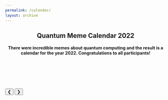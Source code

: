```yaml
---
permalink: /calendar/
layout: archive
---
```


<link href="/assets/css/areas.css" rel="stylesheet" type="text/css">
<link rel="stylesheet" href="http://netdna.bootstrapcdn.com/font-awesome/4.7.0/css/font-awesome.min.css">
<link rel="stylesheet" href="http://netdna.bootstrapcdn.com/bootstrap/3.3.7/css/bootstrap.min.css">
<link href="http://www.jqueryscript.net/css/jquerysctipttop.css" rel="stylesheet" type="text/css">
<link rel="stylesheet" href="https://www.w3schools.com/w3css/4/w3.css">

<script src="https://cdn.mathjax.org/mathjax/latest/MathJax.js?config=TeX-AMS-MML_HTMLorMML" type="text/javascript"></script>
<style>
.button {
  background-color: #4CAF50; /* Green */
  border: none;
  color: white;
  padding: 16px 32px;
  text-align: center;
  text-decoration: none;
  display: inline-block;
  font-size: 16px;
  margin: 4px 2px;
  transition-duration: 0.4s;
  cursor: pointer;
}

.qontributor {
  background-color: white;
  color: black;
  border: 2px solid #6d2f15;
  width: 48%;
}
.qontributor:hover {
  background-color: #6d2f15;
  color: white;
  width: 48%;
}


.qurator {
  background-color: white;
  color: black;
  border: 2px solid #005853;
  width: 48%;
}
.qurator:hover {
  background-color: #005853;
  color: white;
  width: 48%;
}

* {
  box-sizing: border-box;
}

.column {
  float: left;
  width: 50%;
  padding: 5px;
}

/* Clearfix (clear floats) */
.row::after {
  content: "";
  clear: both;
  display: table;
}

.page__footer {color: #FFFFFF;font-size: 16px;}
.site-logo img {
  max-height: 4rem;
}

.page__footer-copyright {
  font-size: 20px;
}


div p{
text-align: justify;”
}
	
.archive{
display: flex;
align-items: center;
flex-direction: column;
}	
	

.mySlides {display:none;}
</style>
<!-- Header -->
<header class="w3-display-container w3-content w3-wide" id="home">
<div class="w3-container w3-padding-32" id="projects" style="width: 55vw;">
    <h2 class="w3-border-bottom w3-border-light-grey w3-padding-16">Quantum Meme Calendar 2022</h2>
    <h4>There were incredible memes about quantum computing and the result is a calendar for the year 2022. Congratulations to all participants!</h4>
  </div>
<br> <br>
</header>


<div class="w3-content w3-display-container">
  <a href="https://qartgen.herokuapp.com/"><img class="mySlides" src="/assets/images/calendar_2022/cover_2022.svg" style="width:100%"></a>
  <img class="mySlides" src="/assets/images/calendar_2022/january_2022.png" style="width:100%">
  <a href="https://youtu.be/APx-WCMRKzg"><img class="mySlides" src="/assets/images/calendar_2022/february_2022.svg" style="width:100%"></a>
  <img class="mySlides" src="/assets/images/calendar_2022/march_2022.png" style="width:100%">
  <img class="mySlides" src="/assets/images/calendar_2022/april_2022.png" style="width:100%">
  <img class="mySlides" src="/assets/images/calendar_2022/may_2022.png" style="width:100%">
  <img class="mySlides" src="/assets/images/calendar_2022/june_2022.png" style="width:100%">
  <img class="mySlides" src="/assets/images/calendar_2022/july_2022.png" style="width:100%">
  <img class="mySlides" src="/assets/images/calendar_2022/august_2022.png" style="width:100%">
  <img class="mySlides" src="/assets/images/calendar_2022/september_2022.png" style="width:100%">
  <img class="mySlides" src="/assets/images/calendar_2022/october_2022.png" style="width:100%">
  <img class="mySlides" src="/assets/images/calendar_2022/november_2022.png" style="width:100%">
  <img class="mySlides" src="/assets/images/calendar_2022/december_2022.png" style="width:100%">



<button class="w3-button w3-black w3-display-left" onclick="plusDivs(-1)">&#10094;</button>
<button class="w3-button w3-black w3-display-right" onclick="plusDivs(1)">&#10095;</button>
</div>




<script>
var slideIndex = 1;
showDivs(slideIndex);

function plusDivs(n) {
  showDivs(slideIndex += n);
}

function showDivs(n) {
  var i;
  var x = document.getElementsByClassName("mySlides");
  if (n > x.length) {slideIndex = 1}
  if (n < 1) {slideIndex = x.length}
  for (i = 0; i < x.length; i++) {
    x[i].style.display = "none";  
  }
  x[slideIndex-1].style.display = "block";  
}
</script>
<!-- End page content -->
